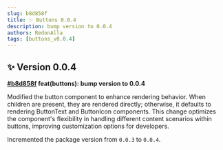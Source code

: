 ```yaml
---
slug: b8d858f
title: ✨ Buttons 0.0.4
description: bump version to 0.0.4
authors: RedonAlla
tags: [buttons_v0.0.4]
---
```


## ✨ Version 0.0.4

**[#b8d858f](https://github.com/RedonAlla/flexnative/commit/b8d858f) feat(buttons): bump version to 0.0.4**

Modified the button component to enhance rendering behavior. When children are present, they are rendered directly; otherwise, it defaults to rendering ButtonText and ButtonIcon components. This change optimizes the component's flexibility in handling different content scenarios within buttons, improving customization options for developers.

Incremented the package version from `0.0.3` to `0.0.4`. 